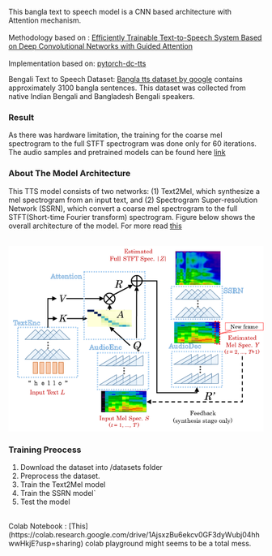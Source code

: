 
This bangla text to speech model is a CNN based architecture with Attention mechanism. <br><br> 
Methodology based on : [Efficiently Trainable Text-to-Speech System Based on Deep Convolutional Networks with Guided Attention](https://arxiv.org/abs/1710.08969)<br><br>
Implementation based on: [pytorch-dc-tts](https://github.com/tugstugi/pytorch-dc-tts)<br>

Bengali Text to Speech Dataset: [Bangla tts dataset by google](https://research.google/tools/datasets/bengali-tts/) 
 contains approximately 3100 bangla sentences. This dataset was collected from native Indian Bengali and Bangladesh Bengali
speakers.<br>

### Result
As there was hardware limitation, the training for the coarse mel spectrogram to the full STFT spectrogram was done only for 60 iterations. The audio samples and pretrained models can be found here [link](https://drive.google.com/drive/folders/1SVvGq1D5v6CJ9Uk0mEFSz--Y8eT3yoGK?usp=sharing)<br>

### About The Model Architecture
This TTS model consists of two networks: (1) Text2Mel, which synthesize a mel spectrogram from an input text, and (2) Spectrogram Super-resolution Network (SSRN), which convert a coarse mel spectrogram to the full STFT(Short-time Fourier transform) spectrogram. Figure below shows the overall architecture of the model. For more read [this](https://arxiv.org/abs/1710.08969)<br><br>

<p align = "center">
    <img src = "model.png">
</p>

### Training Preocess
1. Download the dataset into /datasets folder
2. Preprocess the dataset.
2. Train the Text2Mel model
3. Train the SSRN model`
4. Test the model
<br>
Colab Notebook : [This](https://colab.research.google.com/drive/1AjsxzBu6ekcv0GF3dyWubj04hhwwHkjE?usp=sharing) colab playground might seems to be a total mess.

